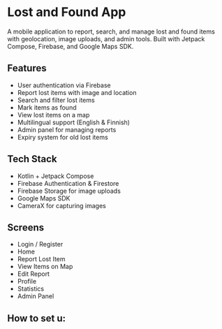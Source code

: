 # Lost and Found App

A mobile application to report, search, and manage lost and found items with geolocation, image uploads, and admin tools. Built with Jetpack Compose, Firebase, and Google Maps SDK.

## Features
- User authentication via Firebase
- Report lost items with image and location
- Search and filter lost items
- Mark items as found
- View lost items on a map
- Multilingual support (English & Finnish)
- Admin panel for managing reports
- Expiry system for old lost items

## Tech Stack
- Kotlin + Jetpack Compose
- Firebase Authentication & Firestore
- Firebase Storage for image uploads
- Google Maps SDK
- CameraX for capturing images

## Screens
- Login / Register
- Home
- Report Lost Item
- View Items on Map
- Edit Report
- Profile
- Statistics
- Admin Panel

## How to set u:

